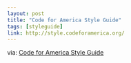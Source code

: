 ```yaml
---
layout: post
title: "Code for America Style Guide"
tags: [styleguide]
link: http://style.codeforamerica.org/
---
```


via: [Code for America Style Guide](http://style.codeforamerica.org/)
